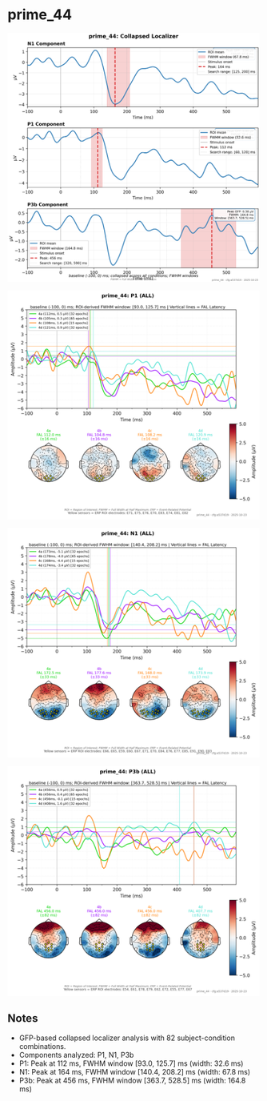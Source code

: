 # prime_44

![figure](docs/assets/plots/prime_44/prime_44-collapsed_localizer.png)

![figure](docs/assets/plots/prime_44/prime_44-P1.png)

![figure](docs/assets/plots/prime_44/prime_44-N1.png)

![figure](docs/assets/plots/prime_44/prime_44-P3b.png)


## Notes

- GFP-based collapsed localizer analysis with 82 subject-condition combinations.
- Components analyzed: P1, N1, P3b
- P1: Peak at 112 ms, FWHM window [93.0, 125.7] ms (width: 32.6 ms)
- N1: Peak at 164 ms, FWHM window [140.4, 208.2] ms (width: 67.8 ms)
- P3b: Peak at 456 ms, FWHM window [363.7, 528.5] ms (width: 164.8 ms)
